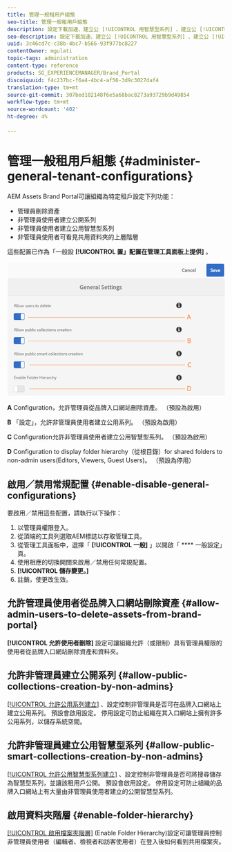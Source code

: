 ```yaml
---
title: 管理一般租用戶組態
seo-title: 管理一般租用戶組態
description: 設定下載加速、建立公 [!UICONTROL 用智慧型系列] 、建立公 [!UICONTROL 用系列] ，並讓管理員使用者刪除租戶上的資產。
seo-description: 設定下載加速、建立公 [!UICONTROL 用智慧型系列] 、建立公 [!UICONTROL 用系列] ，並讓管理員使用者刪除租戶上的資產。
uuid: 3c46cd7c-c38b-4bc7-b566-93f977bc8227
contentOwner: mgulati
topic-tags: administration
content-type: reference
products: SG_EXPERIENCEMANAGER/Brand_Portal
discoiquuid: f4c237bc-f6a4-4bc4-af56-3d9c3027daf4
translation-type: tm+mt
source-git-commit: 307bed102148f6e5a68bac8273a93729b9d49854
workflow-type: tm+mt
source-wordcount: '402'
ht-degree: 4%

---
```



# 管理一般租用戶組態 {#administer-general-tenant-configurations}

AEM Assets Brand Portal可讓組織為特定租戶設定下列功能：

* 管理員刪除資產
* 非管理員使用者建立公開系列
* 非管理員使用者建立公用智慧型系列
* 非管理員使用者可看見共用資料夾的上層階層

這些配置已作為「一般設 **[!UICONTROL 置」配置在管理工具面板上提供]** 。

![](assets/general-config.png)

**A** Configuration，允許管理員從品牌入口網站刪除資產。 （預設為啟用）

**B** 「設定」，允許非管理員使用者建立公用系列。 （預設為啟用）

**C** Configuration允許非管理員使用者建立公用智慧型系列。 （預設為啟用）

**D** Configuration to display folder hierarchy（從根目錄）for shared folders to non-admin users(Editors, Viewers, Guest Users)。 （預設為停用）

## 啟用／禁用常規配置 {#enable-disable-general-configurations}

要啟用／禁用這些配置，請執行以下操作：

1. 以管理員權限登入。
1. 從頂端的工具列選取AEM標誌以存取管理工具。
1. 從管理工具面板中，選擇「 **[!UICONTROL 一般]** 」以開啟「 **** 一般設定」頁。
1. 使用相應的切換開關來啟用／禁用任何常規配置。
1. **[!UICONTROL 儲存變更。]**
1. 註銷，使更改生效。

## 允許管理員使用者從品牌入口網站刪除資產 {#allow-admin-users-to-delete-assets-from-brand-portal}

**[!UICONTROL 允許使用者刪除]** 設定可讓組織允許（或限制）具有管理員權限的使用者從品牌入口網站刪除資產和資料夾。

## 允許非管理員建立公開系列 {#allow-public-collections-creation-by-non-admins}

[[!UICONTROL 允許公用系列建立]](../using/brand-portal-share-collection.md#main-pars-text-1915052376) 、設定控制非管理員是否可在品牌入口網站上建立公用系列。 預設會啟用設定。 停用設定可防止組織在其入口網站上擁有許多公用系列，以儲存系統空間。

## 允許非管理員建立公用智慧型系列 {#allow-public-smart-collections-creation-by-non-admins}

[[!UICONTROL 允許公用智慧型系列建立]](../using/brand-portal-searching.md#main-pars-header-500620467) 、設定控制非管理員是否可將搜尋儲存為智慧型系列，並讓該租用戶公開。 預設會啟用設定。 停用設定可防止組織的品牌入口網站上有大量由非管理員使用者建立的公開智慧型系列。

<!-- 
## Allow download acceleration {#allow-download-acceleration}

[[!UICONTROL Allow download acceleration]](../using/accelerated-download.md) configuration lets the organizations to allow accelerated downloads of assets from Brand Portal and shared links, by integrating with IBM Aspera Connect that is an install-on-demand application. The application uses proprietary technology to remove TCP overheads.
-->

## 啟用資料夾階層 {#enable-folder-hierarchy}

[[!UICONTROL 啟用檔案夾階層]](../using/brand-portal-sharing-folders.md#non-admin-user-access-to-shared-folders) (Enable Folder Hierarchy)設定可讓管理員控制非管理員使用者（編輯者、檢視者和訪客使用者）在登入後如何看到共用檔案夾。
